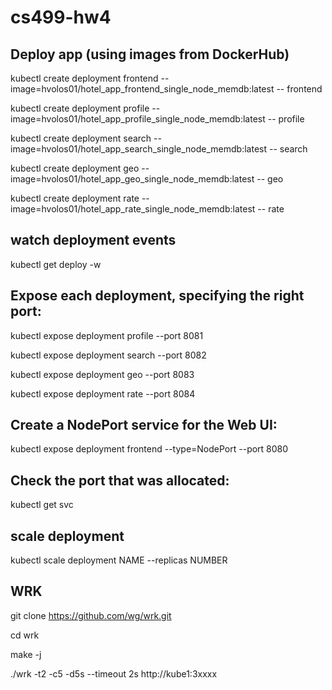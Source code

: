# cs499-hw4


## Deploy app (using images from DockerHub)

kubectl create deployment frontend --image=hvolos01/hotel_app_frontend_single_node_memdb:latest -- frontend

kubectl create deployment profile --image=hvolos01/hotel_app_profile_single_node_memdb:latest -- profile

kubectl create deployment search --image=hvolos01/hotel_app_search_single_node_memdb:latest -- search

kubectl create deployment geo --image=hvolos01/hotel_app_geo_single_node_memdb:latest -- geo

kubectl create deployment rate --image=hvolos01/hotel_app_rate_single_node_memdb:latest -- rate

## watch deployment events

kubectl get deploy -w

## Expose each deployment, specifying the right port:

kubectl expose deployment profile --port 8081

kubectl expose deployment search --port 8082

kubectl expose deployment geo --port 8083

kubectl expose deployment rate --port 8084

## Create a NodePort service for the Web UI:

kubectl expose deployment frontend --type=NodePort --port 8080 

## Check the port that was allocated:

kubectl get svc

## scale deployment

kubectl scale deployment NAME --replicas NUMBER


## WRK

git clone https://github.com/wg/wrk.git

cd wrk

make -j

./wrk -t2 -c5 -d5s --timeout 2s http://kube1:3xxxx
